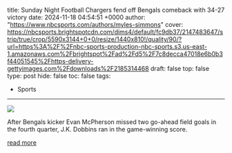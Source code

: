 title: Sunday Night Football Chargers fend off Bengals comeback with 34-27 victory
date: 2024-11-18 04:54:51 +0000
author: "https://www.nbcsports.com/authors/myles-simmons"
cover: https://nbcsports.brightspotcdn.com/dims4/default/fc9db37/2147483647/strip/true/crop/5590x3144+0+0/resize/1440x810!/quality/90/?url=https%3A%2F%2Fnbc-sports-production-nbc-sports.s3.us-east-1.amazonaws.com%2Fbrightspot%2Fad%2Fd5%2F7c8decca47018e6b0b3f44051545%2Fhttps-delivery-gettyimages.com%2Fdownloads%2F2185314468
draft: false
top: false
type: post
hide: false
toc: false
tags:
  - Sports
---

![](https://nbcsports.brightspotcdn.com/dims4/default/fc9db37/2147483647/strip/true/crop/5590x3144+0+0/resize/1440x810!/quality/90/?url=https%3A%2F%2Fnbc-sports-production-nbc-sports.s3.us-east-1.amazonaws.com%2Fbrightspot%2Fad%2Fd5%2F7c8decca47018e6b0b3f44051545%2Fhttps-delivery-gettyimages.com%2Fdownloads%2F2185314468)

After Bengals kicker Evan McPherson missed two go-ahead field goals in the fourth quarter, J.K. Dobbins ran in the game-winning score.

[read more](https://www.nbcsports.com/nfl/profootballtalk/rumor-mill/news/sunday-night-football-chargers-fend-off-bengals-comeback-with-34-27-victory)
